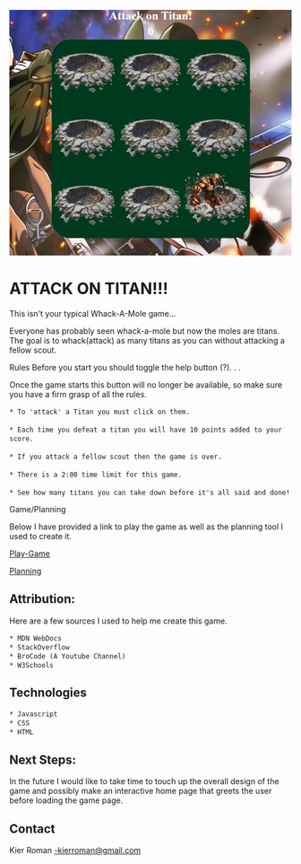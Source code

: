 ![alt text](AOT-Whack-A-Mole.png)
# ATTACK ON TITAN!!!

This isn't your typical Whack-A-Mole game... 

Everyone has probably seen whack-a-mole but now the moles are titans. The goal is to whack(attack) as many titans as you can without attacking a fellow scout.

Rules
Before you start you should toggle the help button (?). . .  


Once the game starts this button will no longer be available, so make sure you have a firm grasp of all the rules.

    * To 'attack' a Titan you must click on them.

    * Each time you defeat a titan you will have 10 points added to your score.

    * If you attack a fellow scout then the game is over.

    * There is a 2:00 time limit for this game.

    * See how many titans you can take down before it's all said and done!


Game/Planning 

Below I have provided a link to play the game as well as the planning tool I used to create it.  


[Play-Game](https://kierroman.github.io/AOT-Whack-a-Mole/) 

[Planning](https://trello.com/b/drbLL96e/kiers-board)


## Attribution:
 Here are a few sources I used to help me create this game.

    * MDN WebDocs
    * StackOverflow
    * BroCode (A Youtube Channel)
    * W3Schools

## Technologies
    * Javascript
    * CSS
    * HTML

## Next Steps: 
In the future I would like to take time to touch up the overall design of the game and possibly make an interactive home page that greets the user before loading the game page.

## Contact

Kier Roman -kierroman@gmail.com